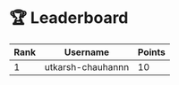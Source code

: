 # 🏆 Leaderboard

| Rank | Username | Points |
|------|----------|--------|
| 1 | utkarsh-chauhannn | 10 |
